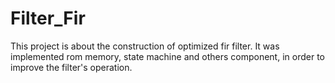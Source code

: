 # Filter_Fir
This project is about the construction of optimized fir filter. It was implemented rom memory, state machine and others component, in order to improve the filter's operation.

